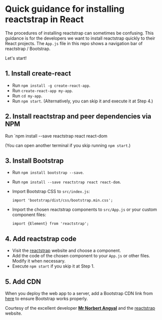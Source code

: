 # Quick guidance for installing reactstrap in React

The procedures of installing reactstrap can sometimes be confusing. This guidance is for the developers we want to install reactstrap quickly to their React projects. The `App.js` file in this repo shows a navigation bar of reactstrap / Bootstrap.

Let's start!

## 1. Install create-react

- Run `npm install -g create-react-app`.
- Run `create-react-app my-app`.
- Run `cd my-app`.
- Run `npm start`. (Alternatively, you can skip it and execute it at Step 4.)

## 2. Install reactstrap and peer dependencies via NPM

Run `npm install --save reactstrap react react-dom

(You can open another terminal if you skip running `npm start`.)

## 3. Install Bootstrap

- Run `npm install bootstrap --save`.
- Run `npm install --save reactstrap react react-dom`.
- Import Bootstrap CSS to `src/index.js`:

  `import 'bootstrap/dist/css/bootstrap.min.css';`

- Import the chosen reactstrap components to `src/App.js` or your custom component files:

  `import {Element} from 'reactstrap';`

## 4. Add reactstrap code

- Visit the [reactstrap](https://reactstrap.github.io/) website and choose a component.
- Add the code of the chosen component to your `App.js` or other files. Modify it when necessary.
- Execute `npm start` if you skip it at Step 1.

## 5. Add CDN

When you deploy the web app to a server, add a Bootstrap CDN link from [here](https://cdnjs.com/libraries/react) to ensure Bootstrap works properly.



Courtesy of the excellent developer **[Mr Norbert Angyal](https://github.com/nangyal)** and the [reactstrap](https://reactstrap.github.io/) website.
